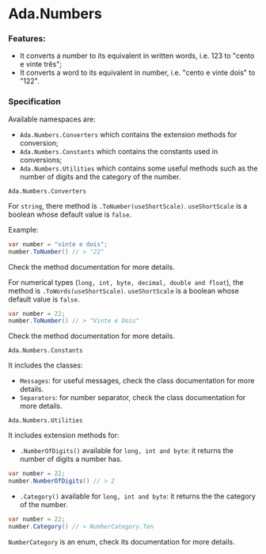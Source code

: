 # Ada.Numbers

### Features:
 - It converts a number to its equivalent in written words, i.e. 123 to "cento e vinte três";
 - It converts a word to its equivalent in number, i.e. "cento e vinte dois" to "122".

### Specification

Available namespaces are:
- `Ada.Numbers.Converters` which contains the extension methods for conversion;
- `Ada.Numbers.Constants` which contains the constants used in conversions;
- `Ada.Numbers.Utilities` which contains some useful methods such as the number of digits and the category of the number.

`Ada.Numbers.Converters`

For `string`, there method is `.ToNumber(useShortScale)`. `useShortScale` is a boolean whose default
value is `false`.

Example:

```csharp
var number = "vinte e dois";
number.ToNumber() // > "22"
```

Check the method documentation for more details.

For numerical types (`long, int, byte, decimal, double and float`), the method is `.ToWords(useShortScale)`. `useShortScale` is a boolean whose default
value is `false`.


```csharp
var number = 22;
number.ToNumber() // > "Vinte e Dois"
```

Check the method documentation for more details.


`Ada.Numbers.Constants`

It includes the classes:
- `Messages`: for useful messages, check the class documentation for more details.
- `Separators`: for number separator, check the class documentation for more details.


`Ada.Numbers.Utilities`

It includes extension methods for:
- `.NumberOfDigits()` available for `long, int and byte`: it returns the number of digits a number has.

```csharp
var number = 22;
number.NumberOfDigits() // > 2
```

- `.Category()` available for `long, int and byte`: it returns the the category of the number.

```csharp
var number = 22;
number.Category() // > NumberCategory.Ten
```

`NumberCategory` is an enum, check its documentation for more details.


